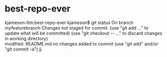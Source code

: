 # best-repo-ever
kjameson-ltm:best-repo-ever kjameson$ git status 
On branch myfeaturebranch 
Changes not staged for commit: 
      (use "git add <file>..." to update what will be committed) 
      (use "git checkout -- <file>..." to discard changes in working directory)  
   modified: README.md 
no changes added to commit (use "git add" and/or "git commit -a")
jj
